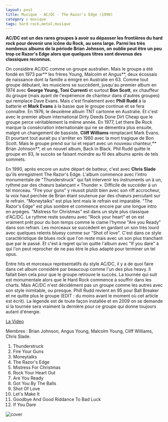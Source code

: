 ```yaml
---
layout: post
title: Musique - AC/DC - The Razor's Edge (1990)
category : musique
tags: hard-rock,metal,musique
---
```


**AC/DC est un des rares groupes à avoir su dépasser les frontières du hard rock pour devenir une icône du Rock, au sens large. Parmi les très nombreux albums de la période Brian Johnson, on oublie peut être un peu trop ce Razor's Edge alors que quelques titres sont devenus des classiques reconnus.**

On considère AC/DC comme un groupe australien. Mais le groupe a été fondé en 1973 par** les frères Young, Malcolm et Angus**, deux écossais de naissance dont la famille a émigré en Australie en 63. Comme tout groupe débutant, les musiciens se succèdent, jusqu'au premier album en 1974 avec **George Young, Toni Currenti** et surtout **Bon Scott**, ex chauffeur du groupe (mais ayant de l'expérience de chanteur dans d'autres groupes) qui remplace Dave Evans. Mais c'est finalement avec **Phill Rudd** à la batterie et **Mark Evans** à la basse que le groupe continue et se fera connaître. En 1976, le deuxième album TNT cartonne en Australie. Et c'est avec le premier album international Dirty Deeds Done Dirt Cheap que le groupe perce véritablement la même année. En 1977, Let there Be Rock marque la consécration internationale qui ne se démentira plus ensuite, malgré un changement de bassiste, **Cliff Williams** remplacant Mark Evans. Et pourtant tout aurait pu s'arrêter en 1980 avec la mort tragique de Bon Scott. Mais le groupe prend sur lui et repart avec un nouveau chanteur,** Brian Johnson**, et un nouvel album, Back in Black. Phil Rudd quitte le groupe en 83, le succès se faisant moindre au fil des albums après de tels sommets.

En 1990, après encore un autre départ de batteur, c'est avec **Chris Slade** qu'ils enregistrent The Razor's Edge. L'album commence avec l'intro monumentale de "Thunderstruck" qui fait intervenir les instruments un à un, rythmé par des chœurs balançant « Thunder ». Difficile de succéder à un tel morceau. "Fire your guns" y réussit plutôt bien avec son riff accrocheur, la voix haut perchée de Brian étant soutenue par des chœurs percutant sur le refrain. "Moneytalks" est plus lent mais le refrain est imparable. "The Razor's Edge" est plus sombre et commence encore par une longue intro en arpèges. "Mistress for Christmas" est dans un style plus classique d'AC/DC. Le rythme reste soutenu avec "Rock your heart" et on est vraiment prêt pour du bon temps comme le clame l'hymne "Are you Ready" dans son refrain. Les morceaux se succèdent en gardant un son très lourd avec quelques relents bluesy comme sur "Shot of love". C'est dans ce style caractéristique de blues rock que l'on reste mais avec un son plus tranchant que par le passé. Et c'est à regret qu'on quitte l'album avec "If you dare" à qui l'on peut reprocher de ne pas être le plus adapté pour terminer un tel opus.

Entre hits et morceaux représentatifs du style AC/DC, il y a de quoi faire dans cet album considéré par beaucoup comme l'un des plus heavy. Il fallait bien cela pour que le groupe retrouve le succès. La tournée qui suit est monumentale alors que le Hard Rock commence à souffrir dans les charts. Mais AC/DC n'est décidément pas un groupe comme les autres avec son style inimitable, ou presque. Phill Rudd revient en 95 pour Ball Breaker et ne quitte plus le groupe (EDIT : du moins avant le moment où cet article est écrit). La légende est de toute façon installée et en 2009 on se demande si la tournée sera vraiment la dernière pour ce groupe qui donne toujours autant d'énergie.


[La Video](https://www.youtube.com/watch?v=v2AC41dglnM)

Membres : Brian Johnson, Angus Young, Malcolm Young, Cliff Williams, Chris Slade.

1. Thunderstruck
2. Fire Your Guns
3. Moneytalks
4. The Razor's Edge
5. Mistress For Christmas
6. Rock Your Heart Out
7. Are You Ready
8. Got You By The Balls
9. Shot Of Love
10. Let's Make It
11. Goodbye And Good Riddance To Bad Luck
12. If You Dare

![cover](http://cheziceman.files.wordpress.com/2010/09/acdcrazor1.jpg)
